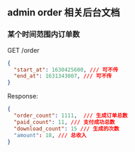 ## admin order 相关后台文档

### 某个时间范围内订单数
GET /order
```json
{
  "start_at": 1630425600, /// 可不传
  "end_at": 1631343007, /// 可不传
}
```  
Response:
```json
{
  "order_count": 1111,  /// 生成订单总数
  "paid_count": 11, /// 支付成功总数
  "download_count": 15 /// 生成的次数
  "amount": 18, /// 总收入
}